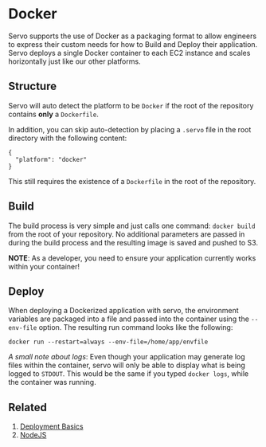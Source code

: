 # Docker
Servo supports the use of Docker as a packaging format to allow engineers to express their custom needs for how to Build and Deploy their application. Servo deploys a single Docker container to each EC2 instance and scales horizontally just like our other platforms.


## Structure
Servo will auto detect the platform to be `Docker` if the root of the repository contains **only** a `Dockerfile`.

In addition, you can skip auto-detection by placing a `.servo` file in the root directory with the following content:
```
{
  "platform": "docker"
}
```
This still requires the existence of a `Dockerfile` in the root of the repository.

## Build
The build process is very simple and just calls one command: `docker build` from the root of your repository. No additional parameters are passed in during the build process and the resulting image is saved and pushed to S3.

**NOTE**: As a developer, you need to ensure your application currently works within your container!

## Deploy
When deploying a Dockerized application with servo, the environment variables are packaged into a file and passed into the container using the `--env-file` option.
The resulting run command looks like the following:

`docker run --restart=always --env-file=/home/app/envfile`

*A small note about logs*: Even though your application may generate log files within the container, servo will only be able to display what is being logged to `STDOUT`. This would be the same if you typed `docker logs`, while the container was running.


## Related
1. [Deployment Basics](Deploy.md)
2. [NodeJS](NodeJS.md)
